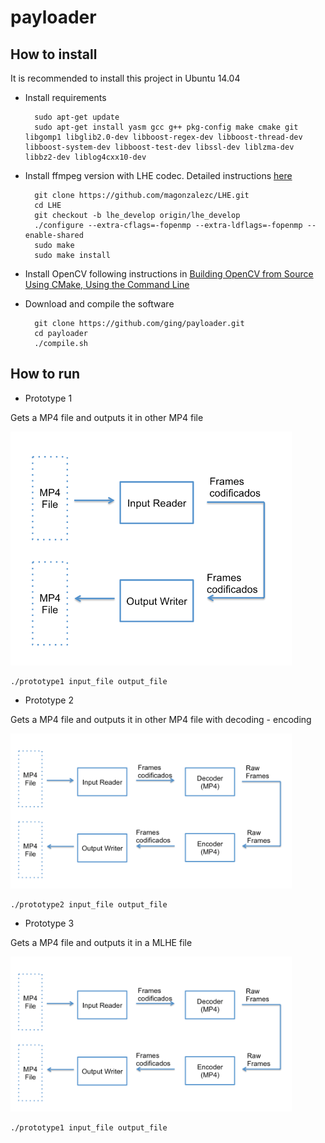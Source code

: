 # payloader

## How to install

It is recommended to install this project in Ubuntu 14.04 

- Install requirements

  ```
	sudo apt-get update
	sudo apt-get install yasm gcc g++ pkg-config make cmake git libgomp1 libglib2.0-dev libboost-regex-dev libboost-thread-dev libboost-system-dev libboost-test-dev libssl-dev liblzma-dev libbz2-dev liblog4cxx10-dev
  ```

- Install ffmpeg version with LHE codec. Detailed instructions [here](https://github.com/magonzalezc/LHE/tree/lhe_develop_video)

  ```
	git clone https://github.com/magonzalezc/LHE.git
	cd LHE
	git checkout -b lhe_develop origin/lhe_develop
	./configure --extra-cflags=-fopenmp --extra-ldflags=-fopenmp --enable-shared
	sudo make
	sudo make install
  ```

- Install OpenCV following instructions in [Building OpenCV from Source Using CMake, Using the Command Line](http://docs.opencv.org/2.4/doc/tutorials/introduction/linux_install/linux_install.html#building-opencv-from-source-using-cmake-using-the-command-line)

- Download and compile the software

  ```
	git clone https://github.com/ging/payloader.git
	cd payloader
	./compile.sh
  ```

## How to run

- Prototype 1

Gets a MP4 file and outputs it in other MP4 file

<img src="img/prototype1.png" width="450">

```
./prototype1 input_file output_file

```


- Prototype 2

Gets a MP4 file and outputs it in other MP4 file with decoding - encoding

<img src="img/prototype2.png" width="450">

```
./prototype2 input_file output_file

```


- Prototype 3

Gets a MP4 file and outputs it in a MLHE file

<img src="img/prototype2.png" width="450">

```
./prototype1 input_file output_file

```
